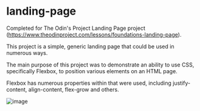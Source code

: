 # landing-page

Completed for The Odin's Project Landing Page project (https://www.theodinproject.com/lessons/foundations-landing-page).

This project is a simple, generic landing page that could be used in numerous ways.

The main purpose of this project was to demonstrate an ability to use CSS, specifically Flexbox, to position various elements on an HTML page.

Flexbox has numerous properties within that were used, including justify-content, align-content, flex-grow and others.

![image](https://github.com/user-attachments/assets/fd108016-231b-4c88-8311-e30d43b80ee2)
